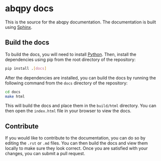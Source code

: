 # abqpy docs

This is the source for the abqpy documentation. The documentation is built using [Sphinx](http://www.sphinx-doc.org/en/master/).

## Build the docs

To build the docs, you will need to install [Python](https://www.python.org/downloads/). Then, install the dependencies using pip from the root directory of the repository:

```bash
pip install .[docs]
```

After the dependencies are installed, you can build the docs by running the following command from the `docs` directory of the repository:

```bash
cd docs
make html
```

This will build the docs and place them in the `build/html` directory. You can then open the `index.html` file in your browser to view the docs.

## Contribute

If you would like to contribute to the documentation, you can do so by editing the `.rst` or `.md` files. You can then build the docs and view them locally to make sure they look correct. Once you are satisfied with your changes, you can submit a pull request.

